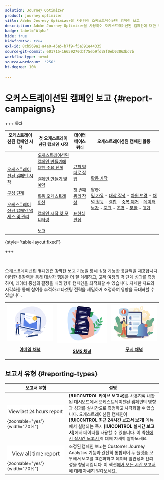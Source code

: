 ```yaml
---
solution: Journey Optimizer
product: journey optimizer
title: Adobe Journey Optimizer을 사용하여 오케스트레이션된 캠페인 보고
description: Adobe Journey Optimizer을 사용하여 오케스트레이션된 캠페인에 대한 보고서에 액세스하는 방법을 알아봅니다
badge: label="Alpha"
hide: true
hidefromtoc: true
exl-id: 8cb569a2-a4a0-45a5-b7f9-f5a591e44335
source-git-commit: e01715416659270ddf75eb9fdb8f0eb03063bd7b
workflow-type: tm+mt
source-wordcount: '256'
ht-degree: 10%

---
```


# 오케스트레이션된 캠페인 보고 {#report-campaigns}

+++ 목차

| 오케스트레이션된 캠페인 시작 | 첫 오케스트레이션된 캠페인 시작 | 데이터베이스 쿼리 | 오케스트레이션된 캠페인 활동 |
|---|---|---|---|
| [오케스트레이션된 캠페인 시작](gs-orchestrated-campaigns.md)<br/><br/>[구성 단계](configuration-steps.md)<br/><br/>[오케스트레이션된 캠페인 액세스 및 관리](access-manage-orchestrated-campaigns.md) | [오케스트레이션된 캠페인 만들기에 대한 주요 단계](gs-campaign-creation.md)<br/><br/>[캠페인 만들기 및 예약](create-orchestrated-campaign.md)<br/><br/>[활동 오케스트레이션](orchestrate-activities.md)<br/><br/>[캠페인 시작 및 모니터링](start-monitor-campaigns.md)<br/><br/><b>[보고](reporting-campaigns.md)</b> | [규칙 빌더로 작업](orchestrated-rule-builder.md)<br/><br/>[첫 번째 쿼리 작성](build-query.md)<br/><br/>[표현식 편집](edit-expressions.md) | [활동 시작](activities/about-activities.md)<br/><br/>활동:<br/>[및 가입](activities/and-join.md) - [대상 작성](activities/build-audience.md) - [차원 변경](activities/change-dimension.md) - [채널 활동](activities/channels.md) - [결합](activities/combine.md) - [중복 제거](activities/deduplication.md) - [데이터 보강](activities/enrichment.md) - [포크](activities/fork.md) - [조정](activities/reconciliation.md) - [분할](activities/split.md) - [대기](activities/wait.md) |

{style="table-layout:fixed"}

+++

<br/>

오케스트레이션된 캠페인은 강력한 보고 기능을 통해 실행 가능한 통찰력을 제공합니다. 이러한 통찰력을 통해 대상자 행동을 더 잘 이해하고, 고객 여정의 각 단계 성과를 측정하며, 데이터 중심의 결정을 내려 향후 캠페인을 최적화할 수 있습니다. 자세한 지표와 시각화를 통해 참여를 추적하고 타겟팅 전략을 세밀하게 조정하여 영향을 극대화할 수 있습니다.

<table style="table-layout:fixed"><tr style="border: 0;">
<td><img alt="이메일" src="../channels/assets/do-not-localize/email.png">
<div align="center"><p><a href="../reports/campaign-global-report-cja-email.md"><strong>이메일 채널</strong></a></p></div></td>
<td><a href="../reports/campaign-global-report-cja-sms.md"><img alt="sms" src="../channels/assets/do-not-localize/sms.png"></a>
<div align="center"><p><a href="../reports/campaign-global-report-cja-sms.md"><strong>SMS 채널</strong></a></p></div></td>
<td><a href="../reports/campaign-global-report-cja-push.md"><img alt="푸시" src="../channels/assets/do-not-localize/push.png"></a>
<div align="center"><p><a href="../reports/campaign-global-report-cja-push.md"><strong>푸시 채널</strong></p></a></div></td>
</table>


## 보고서 유형 {#reporting-types}


| 보고서 유형 | 설명 |
|-----|------------|
| ![](assets/last-24hours.png){zoomable="yes"}{width="70%"} | **[!UICONTROL 라이브 보고서]**&#x200B;를 사용하여 내장된 대시보드에서 오케스트레이션된 캠페인의 영향과 성과를 실시간으로 측정하고 시각화할 수 있습니다. 오케스트레이션된 캠페인이 **[!UICONTROL 최근 24시간 보고서 보기]** 메뉴에서 실행되는 즉시 **[!UICONTROL 실시간 보고서]**&#x200B;에서 데이터를 사용할 수 있습니다. 이 섹션[에서 실시간 보고서 ](live-report.md)에 대해 자세히 알아보세요. |
| ![](assets/all-time-report.png){zoomable="yes"}{width="70%"} | 조정된 캠페인 보고는 Customer Journey Analytics 기능과 완전히 통합되어 두 플랫폼 모두에서 보고를 표준화하고 데이터 일관성과 신뢰성을 향상시킵니다.  이 섹션[에서 모든 시간 보고서 ](report-gs-cja.md)에 대해 자세히 알아보세요. |



